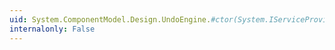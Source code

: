 ```yaml
---
uid: System.ComponentModel.Design.UndoEngine.#ctor(System.IServiceProvider)
internalonly: False
---
```

